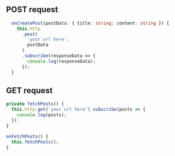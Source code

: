 

## POST request

```typescript
  onCreatePost(postData: { title: string; content: string }) {
    this.http
      .post(
        'your url here',
        postData
      )
      .subscribe(responseData => {
        console.log(responseData);
      });
  }
  ```


  ## GET request

  ```typescript
  private fetchPosts() {
    this.http.get('your url here').subscribe(posts => {
      console.log(posts);
    });
  }
  ```
  ```typescript
  onFetchPosts() {
    this.fetchPosts();
  }
  ```